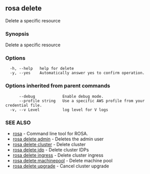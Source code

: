 ## rosa delete

Delete a specific resource

### Synopsis

Delete a specific resource

### Options

```
  -h, --help   help for delete
  -y, --yes    Automatically answer yes to confirm operation.
```

### Options inherited from parent commands

```
      --debug            Enable debug mode.
      --profile string   Use a specific AWS profile from your credential file.
  -v, --v Level          log level for V logs
```

### SEE ALSO

* [rosa](rosa.md)	 - Command line tool for ROSA.
* [rosa delete admin](rosa_delete_admin.md)	 - Deletes the admin user
* [rosa delete cluster](rosa_delete_cluster.md)	 - Delete cluster
* [rosa delete idp](rosa_delete_idp.md)	 - Delete cluster IDPs
* [rosa delete ingress](rosa_delete_ingress.md)	 - Delete cluster ingress
* [rosa delete machinepool](rosa_delete_machinepool.md)	 - Delete machine pool
* [rosa delete upgrade](rosa_delete_upgrade.md)	 - Cancel cluster upgrade

